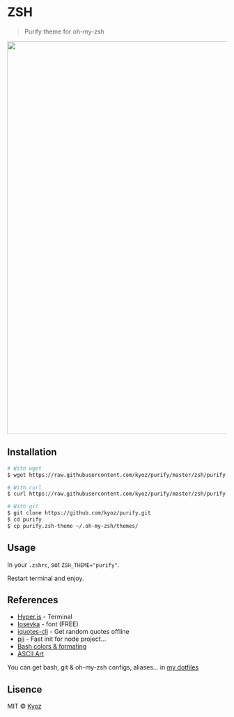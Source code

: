 # ZSH
> Purify theme for oh-my-zsh

<p align="center">
  <img src="https://i.imgur.com/ILOzaKM.png" width="900px">
</p>

## Installation

```sh
# With wget
$ wget https://raw.githubusercontent.com/kyoz/purify/master/zsh/purify.zsh-theme -O ~/.oh-my-zsh/themes/purify.zsh-theme

# With curl
$ curl https://raw.githubusercontent.com/kyoz/purify/master/zsh/purify.zsh-theme --output ~/.oh-my-zsh/themes/purify.zsh-theme

# With git
$ git clone https://github.com/kyoz/purify.git
$ cd purify
$ cp purify.zsh-theme ~/.oh-my-zsh/themes/
```

## Usage

In your `.zshrc`, set `ZSH_THEME="purify"`.

Restart terminal and enjoy.

## References

* [Hyper.js](https://hyper.is/) - Terminal
* [Iosevka](https://github.com/be5invis/Iosevka) - font (FREE)
* [iquotes-cli](https://github.com/kyoz/iquotes-cli) - Get random quotes offline
* [pji](https://github.com/kyoz/pji) - Fast init for node project...
* [Bash colors & formating](https://misc.flogisoft.com/bash/tip_colors_and_formatting)
* [ASCII Art](https://textart4u.blogspot.com/2013/03/one-line-ascii-text-art.html)

You can get bash, git & oh-my-zsh configs, aliases... in [my dotfiles](https://github.com/kyoz/dotfiles)

## Lisence
MIT © [Kyoz](mailto:banminkyoz@gmail.com)
